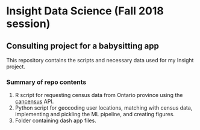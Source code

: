 # Insight Data Science (Fall 2018 session)
## Consulting project for a babysitting app

This repository contains the scripts and necessary data used for my Insight project. 

### Summary of repo contents

1. R script for requesting census data from Ontario province using the [cancensus](https://cran.r-project.org/web/packages/cancensus/index.html) API.
2. Python script for geocoding user locations, matching with census data, implementing and pickling the ML pipeline, and creating figures.
3. Folder containing dash app files.


